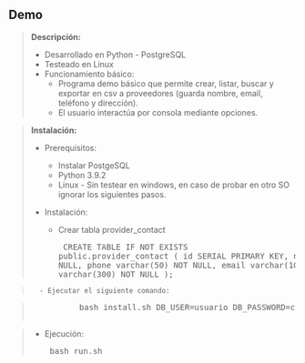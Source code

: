 ## Demo

> **Descripción:**      
> - Desarrollado en Python - PostgreSQL
> - Testeado en Linux
> - Funcionamiento básico:
>   - Programa demo básico que permite crear, listar, buscar y exportar en csv a proveedores (guarda nombre, email, teléfono y dirección).
>   - El usuario interactúa por consola mediante opciones.

> **Instalación:**
>   - Prerequisitos:
>       - Instalar PostgeSQL
>       - Python 3.9.2
>       - Linux - Sin testear en windows, en caso de probar en otro SO ignorar los siguientes pasos.
>
>   - Instalación:
>       - Crear tabla provider_contact
         <pre>
                CREATE TABLE IF NOT EXISTS public.provider_contact (
                    id SERIAL PRIMARY KEY,
                    name varchar(50) NOT NULL,
                    phone varchar(50) NOT NULL,
                    email varchar(100) NOT NULL,
                    address varchar(300) NOT NULL
                );
         </pre>


>       - Ejecutar el siguiente comando:

    
> <pre>
>           bash install.sh DB_USER=usuario DB_PASSWORD=contraseña DB_HOST=ip/localhost DB_PORT=puerto DB_NAME=nombre de DB
>       </pre>

>   - Ejecución:
        <pre>
                bash run.sh
        </pre>

